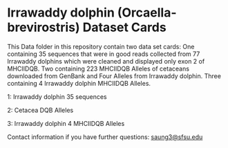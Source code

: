 # Irrawaddy dolphin (Orcaella-brevirostris) Dataset Cards

This Data folder in this repository contain two data set cards: One containing 35 sequences that were in good reads collected from 77 Irrawaddy dolphins which were cleaned and displayed only exon 2 of MHCIIDQB. Two containing 223 MHCIIDQB Alleles of cetaceans downloaded from GenBank and Four Alleles from Irrawaddy dolphin. Three containing 4 Irrawaddy dolphin MHCIIDQB Alleles.

1: Irrawaddy dolphin 35 sequences

2: Cetacea DQB Alleles

3: Irrawaddy dolphin 4 MHCIIDQB Alleles

Contact information if you have further questions:
saung3@sfsu.edu
